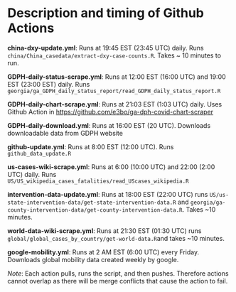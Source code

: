 # Description and timing of Github Actions

**china-dxy-update.yml**: Runs at 19:45 EST (23:45 UTC) daily. Runs `china/China_casedata/extract-dxy-case-counts.R`. Takes ~ 10 minutes to run.

**GDPH-daily-status-scrape.yml**: Runs at 12:00 EST (16:00 UTC) and 19:00 EST (23:00 EST) daily. Runs `georgia/ga_GDPH_daily_status_report/read_GDPH_daily_status_report.R`

**GDPH-daily-chart-scrape.yml**: Runs at 21:03 EST (1:03 UTC) daily. Uses Github Action in https://github.com/e3bo/ga-dph-covid-chart-scraper

**GDPH-daily-download.yml**: Runs at 16:00 EST (20 UTC). Downloads downloadable data from GDPH website

**github-update.yml**: Runs at 8:00 EST (12:00 UTC). Runs `github_data_update.R`

**us-cases-wiki-scrape.yml**: Runs at 6:00 (10:00 UTC) and 22:00 (2:00 UTC) daily. Runs `US/US_wikipedia_cases_fatalities/read_UScases_wikipedia.R`

**intervention-data-update.yml**: Runs at 18:00 EST (22:00 UTC) runs `US/us-state-intervention-data/get-state-intervention-data.R` and `georgia/ga-county-intervention-data/get-county-intervention-data.R`. Takes ~10 minutes.

**world-data-wiki-scrape.yml**: Runs at 21:30 EST (01:30 UTC) runs `global/global_cases_by_country/get-world-data.R`and takes ~10 minutes.

**google-mobility.yml**: Runs at 2 AM EST (6:00 UTC) every Friday. Downloads global mobility data created weekly by google.



*Note*: Each action pulls, runs the script, and then pushes. Therefore actions cannot overlap as there will be merge conflicts that cause the action to fail.

